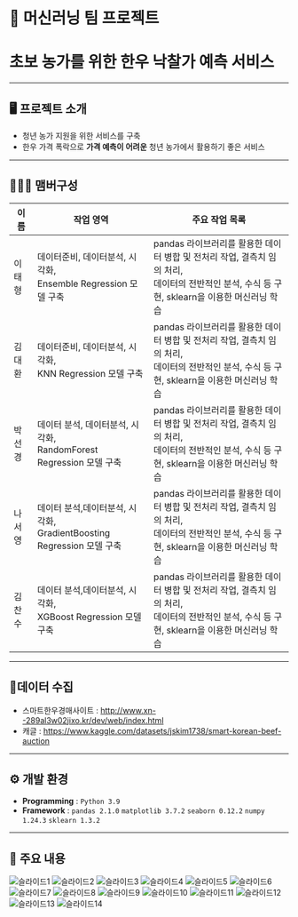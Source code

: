 # 🚩 머신러닝 팀 프로젝트
# **초보 농가를 위한 한우 낙찰가 예측 서비스**
----------------------------------------------------------

## 🖥️ 프로젝트 소개
-  청년 농가 지원을 위한 서비스를 구축
- 한우 가격 폭락으로 **가격 예측이 어려운** 청년 농가에서 활용하기 좋은 서비스
----------------------------------------------------------

## 🧑‍🤝‍🧑 맴버구성

| 이름 | 작업 영역 | 주요 작업 목록 |
|---|---|---|
| 이태형  | 데이터준비, 데이터분석, 시각화, <br> Ensemble Regression 모델 구축 | pandas 라이브러리를 활용한 데이터 병합 및 전처리 작업, 결측치 임의 처리, <br>데이터의 전반적인 분석, 수식 등 구현, sklearn을 이용한 머신러닝 학습
| 김대환  | 데이터준비, 데이터분석, 시각화, <br> KNN Regression 모델 구축 | pandas 라이브러리를 활용한 데이터 병합 및 전처리 작업, 결측치 임의 처리, <br>데이터의 전반적인 분석, 수식 등 구현, sklearn을 이용한 머신러닝 학습 | 
| 박선경  | 데이터 분석, 데이터분석, 시각화, <br> RandomForest Regression 모델 구축 | pandas 라이브러리를 활용한 데이터 병합 및 전처리 작업, 결측치 임의 처리, <br>데이터의 전반적인 분석, 수식 등 구현, sklearn을 이용한 머신러닝 학습 |
| 나서영  | 데이터 분석,데이터분석, 시각화, <br> GradientBoosting Regression 모델 구축 | pandas 라이브러리를 활용한 데이터 병합 및 전처리 작업, 결측치 임의 처리, <br>데이터의 전반적인 분석, 수식 등 구현, sklearn을 이용한 머신러닝 학습 |
| 김찬수  | 데이터 분석,데이터분석, 시각화, <br> XGBoost Regression 모델 구축 | pandas 라이브러리를 활용한 데이터 병합 및 전처리 작업, 결측치 임의 처리, <br>데이터의 전반적인 분석, 수식 등 구현, sklearn을 이용한 머신러닝 학습 |


----------------------------------------------------------

## 📂데이터 수집
- 스마트한우경매사이트 : http://www.xn--289al3w02jixo.kr/dev/web/index.html 
- 캐글 : https://www.kaggle.com/datasets/jskim1738/smart-korean-beef-auction

----------------------------------------------------------

## ⚙️ 개발 환경
- **Programming** : `Python 3.9`
- **Framework** : `pandas 2.1.0` `matplotlib 3.7.2` `seaborn 0.12.2`  `numpy 1.24.3` `sklearn 1.3.2` 

----------------------------------------------------------
## 📌 주요 내용
![슬라이드1](https://github.com/mansa97/KDT-4/assets/64315458/5afdf4d8-03e0-4ff5-b630-ff7437ffd952)
![슬라이드2](https://github.com/mansa97/KDT-4/assets/64315458/a8ce6a60-c2ff-42e6-8c1e-31b10d46c55b)
![슬라이드3](https://github.com/mansa97/KDT-4/assets/64315458/a1b44915-70f6-4293-883d-deb1d3284770)
![슬라이드4](https://github.com/mansa97/KDT-4/assets/64315458/6308d561-c1da-4c5d-ad6e-ad9af190df78)
![슬라이드5](https://github.com/mansa97/KDT-4/assets/64315458/c74bb216-28c5-4199-8bca-7f39c5b80f39)
![슬라이드6](https://github.com/mansa97/KDT-4/assets/64315458/5184e73e-3e03-442d-9f51-d05044f957fd)
![슬라이드7](https://github.com/mansa97/KDT-4/assets/64315458/bb10146a-482a-41ac-8c19-61653de63057)
![슬라이드8](https://github.com/mansa97/KDT-4/assets/64315458/4cd7e17b-40f3-471e-a9a8-fdbf8ce7ea34)
![슬라이드9](https://github.com/mansa97/KDT-4/assets/64315458/e248d4c6-3382-4db1-a698-ac7b60df8057)
![슬라이드10](https://github.com/mansa97/KDT-4/assets/64315458/683366e8-4925-461e-a573-51e2e0c24247)
![슬라이드11](https://github.com/mansa97/KDT-4/assets/64315458/6f45225c-b634-4c65-8829-aeb41e98c560)
![슬라이드12](https://github.com/mansa97/KDT-4/assets/64315458/038093df-bece-4c7b-8d18-d2ab28bd3d63)
![슬라이드13](https://github.com/mansa97/KDT-4/assets/64315458/915cb712-0dfa-4c53-8d27-52ec073b9860)
![슬라이드14](https://github.com/mansa97/KDT-4/assets/64315458/2fdca6df-79a1-4bb2-a343-e51ce7a94230)













